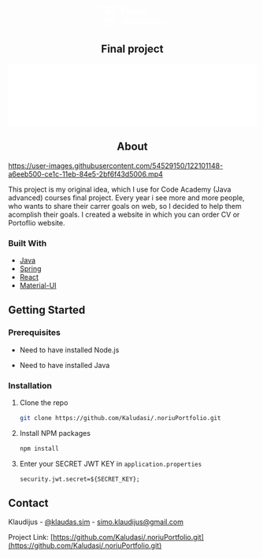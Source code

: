 <p align="center">
  <svg xmlns="http://www.w3.org/2000/svg" xmlns:xlink="http://www.w3.org/1999/xlink" width="137" height="42">
    <defs>
        <path id="a" d="M.413.264h10.785v15.271H.413z"/>
        <path id="c" d="M.058.076h10.744v14.498H.058z"/>
        <path id="e" d="M0 .264h37.16V40.39H0z"/>
    </defs>
    <g fill="none" fill-rule="evenodd">
        <path fill="#ffffff"
              d="M53.645 16.328c3.748 0 6.214-2.265 6.635-6.054h-3.308c-.246 1.596-1.177 3.1-2.9 3.303-1.478.174-2.776-.571-3.41-1.908-.37-.778-.516-1.65-.555-2.504-.042-.922.026-1.871.301-2.756.432-1.39 1.46-2.475 2.966-2.58.859-.06 1.717.181 2.363.762.717.643 1.089 1.582 1.235 2.516h3.308c-.249-2.227-1.35-4.326-3.426-5.333-1.981-.961-4.595-.922-6.587-.009-1.94.889-3.128 2.7-3.549 4.75-.455 2.219-.28 4.822.914 6.793 1.101 1.82 3.033 2.79 5.112 2.98.3.027.6.04.9.04m13.104-2.626c-1.052 0-1.774-.707-2.004-1.702-.229-.992-.157-2.326.604-3.088.647-.65 1.799-.728 2.549-.21.893.614 1.04 1.885.927 2.877-.133 1.157-.832 2.123-2.076 2.123m0-7.938c-1.167 0-2.37.227-3.365.865-.89.57-1.524 1.443-1.844 2.446-.664 2.082-.274 4.78 1.538 6.17.912.7 2.06 1.007 3.194 1.07 1.182.066 2.422-.089 3.481-.647 2.093-1.103 2.742-3.585 2.377-5.792-.172-1.048-.628-2.046-1.413-2.775-.819-.76-1.902-1.15-2.998-1.282a8.264 8.264 0 00-.97-.055"/>
        <g transform="translate(72.872 .792)">
            <mask id="b" fill="#fff">
                <use xlink:href="#a"/>
            </mask>
            <path fill="#ffffff"
                  d="M5.927 12.91c-.992 0-1.713-.633-1.97-1.572-.268-.972-.218-2.288.456-3.095.59-.706 1.707-.877 2.493-.402.926.56 1.18 1.785 1.088 2.787-.105 1.149-.799 2.282-2.067 2.282zm1.944-4.15h-.04c0-.9-.189-1.842-.746-2.571-.497-.65-1.24-1.032-2.04-1.16-.821-.133-1.701-.052-2.445.338-.69.362-1.208.965-1.548 1.657C.619 7.904.454 8.9.42 9.871c-.035 1.029.057 2.088.403 3.063.266.746.697 1.446 1.336 1.927.637.48 1.424.685 2.215.674.936-.013 1.877-.306 2.528-1.007.691-.746.929-1.789.929-2.781h.04v3.588h3.327V.265H7.871V8.76z"
                  mask="url(#b)"/>
        </g>
        <path fill="#ffffff"
              d="M88.84 10.434c.11-1.1.705-2.187 1.933-2.204 1.25-.018 1.81 1.108 1.935 2.204H88.84zm1.965-4.67c-1.521 0-3.086.453-4.086 1.66-1.011 1.222-1.25 2.933-1.081 4.466.163 1.487.843 2.896 2.152 3.69 1.384.839 3.235.937 4.772.535 1.785-.466 3.086-1.82 3.374-3.656h-3.208c-.271 1.064-1.428 1.599-2.457 1.314-1.04-.287-1.401-1.409-1.451-2.377h7.116v-.36c0-3.328-1.904-5.272-5.131-5.272zM50.898 30.755l2.185-8.459h.04l2.185 8.459h-4.41zm-.741-8.74l-4.31 14.834h3.468l.902-3.448h5.773l.882 3.448h3.668l-4.27-14.834h-6.113zm16.112 12.408c-1.574 0-2.113-1.516-2.06-2.867.025-.683.192-1.422.686-1.925.45-.458 1.122-.616 1.744-.509.836.144 1.357.824 1.554 1.613h3.268c-.134-1.05-.54-2.07-1.289-2.83-.731-.744-1.716-1.166-2.735-1.33-2.046-.33-4.466.143-5.715 1.935-.589.846-.85 1.871-.897 2.89-.049 1.058.102 2.154.59 3.105.994 1.942 3.169 2.633 5.231 2.536 1.19-.057 2.394-.403 3.305-1.199.898-.786 1.382-1.913 1.53-3.082h-3.268c-.26 1.062-.942 1.663-1.944 1.663m11.67 0c-.992 0-1.713-.632-1.971-1.57-.267-.974-.217-2.289.458-3.096.59-.707 1.706-.877 2.492-.402.926.559 1.18 1.785 1.088 2.787-.105 1.148-.8 2.281-2.067 2.281zm1.944-4.149h-.04c0-.9-.189-1.842-.746-2.572-.497-.65-1.24-1.031-2.04-1.16-.82-.132-1.701-.052-2.445.339-.689.361-1.208.965-1.548 1.657-.433.88-.597 1.875-.631 2.847-.036 1.028.056 2.088.403 3.063.265.745.696 1.446 1.335 1.926.638.48 1.424.686 2.215.675.936-.013 1.878-.306 2.528-1.007.691-.746.93-1.789.93-2.781h.04v3.588h3.327V26.686h-3.328v3.588zm10.434 4.149c-.992 0-1.714-.632-1.97-1.57-.269-.974-.218-2.289.456-3.096.59-.707 1.706-.877 2.493-.402.926.559 1.18 1.785 1.088 2.787-.105 1.148-.8 2.281-2.067 2.281zm1.944-4.149h-.04c0-.9-.189-1.842-.746-2.572-.498-.65-1.24-1.031-2.04-1.16-.821-.132-1.701-.052-2.446.339-.688.361-1.207.965-1.547 1.657-.433.88-.598 1.875-.632 2.847-.035 1.028.057 2.088.403 3.063.266.745.697 1.446 1.336 1.926.637.48 1.424.686 2.215.675.936-.013 1.877-.306 2.527-1.007.692-.746.93-1.789.93-2.781h.04v3.588h3.327V22.015h-3.327v8.26zm8.096.882c.11-1.1.705-2.187 1.933-2.204 1.25-.018 1.81 1.107 1.936 2.204h-3.869zm1.965-4.67c-1.52 0-3.085.452-4.085 1.66-1.012 1.221-1.25 2.932-1.082 4.466.163 1.487.844 2.896 2.152 3.69 1.384.838 3.235.937 4.773.535 1.785-.467 3.085-1.82 3.373-3.656h-3.207c-.272 1.064-1.428 1.598-2.458 1.314-1.04-.287-1.4-1.41-1.45-2.377h7.115v-.36c0-3.328-1.904-5.273-5.131-5.273zm19.562-.001c-1.924 0-3.047 1.424-3.047 3.81h-.04c0-1.469-.544-3.041-2.025-3.596-1.317-.493-2.964-.174-3.78 1.025-.51.747-.67 1.682-.67 2.57h-.04v-3.608h-3.327v10.163h3.327v-5.553c0-.941.35-2.03 1.413-2.186.444-.065.937.021 1.278.33.377.34.496.866.496 1.355v6.054h3.328v-5.553c0-.941.35-2.03 1.412-2.186.443-.064.934.02 1.27.33.373.341.485.87.485 1.355v6.054h3.328v-6.214c0-2.606-1.264-4.15-3.408-4.15"/>
        <g transform="translate(126.173 26.61)">
            <mask id="d" fill="#fff">
                <use xlink:href="#c"/>
            </mask>
            <path fill="#ffffff"
                  d="M7.254.076L5.45 10.019h-.04L3.606.076H.058l2.265 10.163h2.706l-.954 4.336h3.548L10.803.076z"
                  mask="url(#d)"/>
        </g>
        <g transform="translate(0 .792)">
            <mask id="f" fill="#fff">
                <use xlink:href="#e"/>
            </mask>
            <path fill="#ffffff"
                  d="M35.513 21.812c0 3.496-1.1 6.945-3.126 9.793a17.094 17.094 0 01-7.985 6.11 17.011 17.011 0 01-10.442.39 17.053 17.053 0 01-8.433-5.518 16.966 16.966 0 01-3.83-9.457 17.55 17.55 0 01-.05-1.318v-19.9h33.866v19.9zM0 .264v21.548c0 3.849 1.215 7.645 3.453 10.777a18.745 18.745 0 008.745 6.674 18.664 18.664 0 0011.429.433 18.705 18.705 0 009.285-6.072 18.605 18.605 0 004.248-11.812V.264H0z"
                  mask="url(#f)"/>
        </g>
        <path fill="#ffffff"
              d="M24.974 25.46h-1.601v3.198h3.197V27a1.597 1.597 0 01-1.596-1.54m-12.759 0h-1.601v3.198h3.197V27a1.598 1.598 0 01-1.596-1.54"/>
        <path fill="#ffffff"
              d="M8.899 19.05a3.22 3.22 0 011.967-2.941 3.273 3.273 0 013.746.918 4.964 4.964 0 003.97 2.008c1.563 0 3.06-.763 3.982-2.026a3.271 3.271 0 013.771-.882 3.22 3.22 0 011.927 2.92v1.647c.01.804.322 1.531.82 2.088l-.034.034a3.312 3.312 0 00-1.856-.568h-4.449c-.871 0-1.664.335-2.257.883v-.004a2.491 2.491 0 00-1.904-.886h-.002a2.51 2.51 0 00-1.905.886v.004a3.319 3.319 0 00-2.257-.883h-4.45c-.688 0-1.325.211-1.856.568l-.034-.033a3.18 3.18 0 00.82-2.131V19.05zm19.958 9.615c0 .85-.69 1.539-1.54 1.539h-4.573c-.92 0-1.664-.745-1.664-1.664v-2.964c0-.92.745-1.664 1.664-1.664h4.45c.918 0 1.663.745 1.663 1.664v3.089zm-12.776-.125c0 .92-.745 1.664-1.663 1.664H9.843a1.54 1.54 0 01-1.54-1.54v-3.088c0-.92.746-1.664 1.665-1.664h4.45c.918 0 1.663.745 1.663 1.664v2.964zM7.47 23.316l.034.034a3.306 3.306 0 00-.864 2.226v3.089a3.202 3.202 0 003.203 3.203h4.575a3.328 3.328 0 003.327-3.328v-2.008h.005v-1.766c0-1.111 1.66-1.111 1.66 0v1.766h.005v2.008a3.328 3.328 0 003.328 3.328h4.574a3.202 3.202 0 003.203-3.203v-3.09c0-.857-.33-1.634-.863-2.224l.035-.035c.508.34 1.116.54 1.773.54h.033V19.05c0-.304-.012-.605-.033-.903v-5.505h-3.261V9.451h-3.18V7.94l-.012-.007v-1.7h-6.407v.001a12.915 12.915 0 00-12.14 8.358 12.766 12.766 0 00-.802 4.457v4.805h.032c.657 0 1.267-.2 1.775-.539z"/>
    </g>
    </svg>
    <h2 style="text-align: center">Final project</h2>
</p>

<span style="display: flex; justify-content: center">![logo](api/public/images/logo.png)</span>

<h2 align="center">About</h2>

https://user-images.githubusercontent.com/54529150/122101148-a6eeb500-ce1c-11eb-84e5-2bf6f43d5006.mp4


This project is my original idea, which I use for Code Academy (Java advanced) courses final project. 
Every year i see more and more people, who wants to share their carrer goals on web, so I decided to help them acomplish their goals. 
I created a website in which you can order CV or Portoflio website.

### Built With

* [Java](https://www.java.com/en/)
* [Spring](https://spring.io/)
* [React](https://reactjs.org/)
* [Material-UI](https://material-ui.com/)

## Getting Started

### Prerequisites

* Need to have installed Node.js

* Need to have installed Java

### Installation

1. Clone the repo
   ```sh
   git clone https://github.com/Kaludasi/.noriuPortfolio.git
   ```
2. Install NPM packages
   ```sh
   npm install
   ```
3. Enter your SECRET JWT KEY in `application.properties`
   ```properties
   security.jwt.secret=${SECRET_KEY};
   ```

<!-- CONTACT -->
## Contact

Klaudijus - [@klaudas.sim](https://www.instagram.com/klaudas.sim/) - simo.klaudijus@gmail.com

Project Link: [https://github.com/Kaludasi/.noriuPortfolio.git](https://github.com/Kaludasi/.noriuPortfolio.git)


